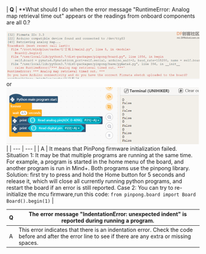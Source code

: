 | **Q** | **What should I do when the error message "RuntimeError: Analog map retrieval time out" appears or the readings from onboard components are all 0.?

![](img/Error_RuntimeError_Analog_map_retrieval_time_out_or_the_readings_from_onboard_components_all_0/1721641439650-21dc4723-533a-4cdf-ab3e-0da87b10b77e.png)
or
![](img/Error_RuntimeError_Analog_map_retrieval_time_out_or_the_readings_from_onboard_components_all_0/1721641439305-c7b7d0ca-9e1f-4dbc-a2fc-50846d3183e8.png)
 |
| --- | --- |
| A | It means that PinPong firmware initialization failed.
Situation 1: It may be that multiple programs are running at the same time. For example, a program is started in the home menu of the board, and another program is run in Mind+. Both programs use the pinpong library.
Solution: first try to press and hold the Home button for 5 seconds and release it, which will close all currently running python programs, and restart the board if an error is still reported.
Case 2: You can try to re-initialize the mcu firmware,run this code:
`from pinpong.board import Board`
`Board().begin(1)` |

| **Q** | **The error message "IndentationError: unexpected indent" is reported during running a program.** |
| --- | --- |
| A | This error indicates that there is an indentation error. Check the code before and after the error line to see if there are any extra or missing spaces. |

